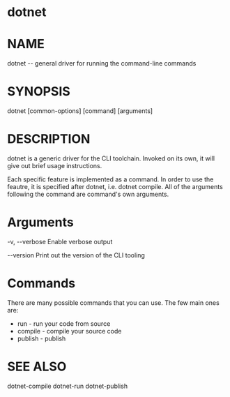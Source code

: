 dotnet
======

# NAME

dotnet -- general driver for running the command-line commands

# SYNOPSIS

dotnet [common-options] [command] [arguments]

# DESCRIPTION
dotnet is a generic driver for the CLI toolchain. Invoked on its own, it will give out brief usage instructions. 

Each specific feature is implemented as a command. In order to use the feautre, it is specified after dotnet, i.e. dotnet compile. All of the arguments following the command are command's own arguments.  


# Arguments
-v, --verbose
Enable verbose output

--version
Print out the version of the CLI tooling

# Commands

There are many possible commands that you can use. The few main ones are:
* run - run your code from source
* compile - compile your source code
* publish - publish
  

# SEE ALSO
dotnet-compile
dotnet-run
dotnet-publish
